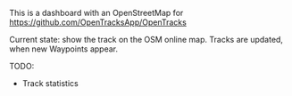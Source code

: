 This is a dashboard with an OpenStreetMap for https://github.com/OpenTracksApp/OpenTracks

Current state: show the track on the OSM online map. Tracks are updated, when new Waypoints appear.

TODO:
- Track statistics
